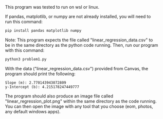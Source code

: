This program was tested to run on wsl or linux.

If pandas, matplotlib, or numpy are not already installed, you will need to run this command:
```bash
pip install pandas matplotlib numpy
```
Note: This program expects the file called "linear_regression_data.csv" to be in the same directory as the python code running.
Then, run our program with this command:
```bash
python3 problem1.py
```
With the data ("linear_regression_data.csv") provided from Canvas, the program should print the following:
```
Slope (m): 2.770143943072809
y-Intercept (b): 4.215178247449777
```
The program should also produce an image file called "linear_regression_plot.png" within the same directory as the code running. You can then open the image with any tool that you choose (eom, photos, any default windows apps).
